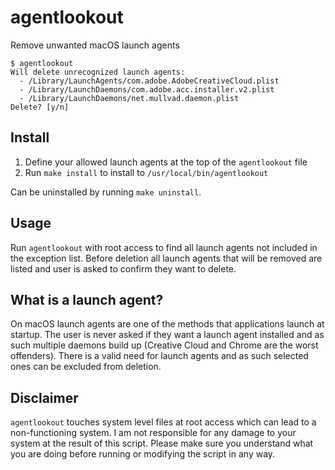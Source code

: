# agentlookout

Remove unwanted macOS launch agents

```
$ agentlookout
Will delete unrecognized launch agents:
  - /Library/LaunchAgents/com.adobe.AdobeCreativeCloud.plist
  - /Library/LaunchDaemons/com.adobe.acc.installer.v2.plist
  - /Library/LaunchDaemons/net.mullvad.daemon.plist
Delete? [y/n]
```

## Install

1. Define your allowed launch agents at the top of the `agentlookout` file
2. Run `make install` to install to `/usr/local/bin/agentlookout`

Can be uninstalled by running `make uninstall`.

## Usage

Run `agentlookout` with root access to find all launch agents not included in the exception list. Before deletion all launch agents that will be removed are listed and user is asked to confirm they want to delete.

## What is a launch agent?

On macOS launch agents are one of the methods that applications launch at startup. The user is never asked if they want a launch agent installed and as such multiple daemons build up (Creative Cloud and Chrome are the worst offenders). There is a valid need for launch agents and as such selected ones can be excluded from deletion.

## Disclaimer

`agentlookout` touches system level files at root access which can lead to a non-functioning system. I am not responsible for any damage to your system at the result of this script. Please make sure you understand what you are doing before running or modifying the script in any way.